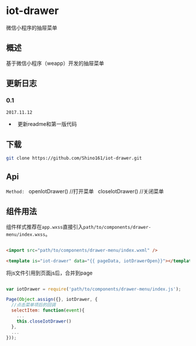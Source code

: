 # iot-drawer
微信小程序的抽屉菜单

## 概述
基于微信小程序（weapp）开发的抽屉菜单

## 更新日志



### 0.1

`2017.11.12`

-   更新readme和第一版代码

## 下载
``` bash
git clone https://github.com/Shino161/iot-drawer.git
```
## Api
   `Method:`
   openIotDrawer() //打开菜单
   closeIotDrawer() //关闭菜单
   
## 组件用法

组件样式推荐在`app.wxss`直接引入`path/to/components/drawer-menu/index.wxss`。

~~~html

<import src="path/to/components/drawer-menu/index.wxml" />

<template is="iot-drawer" data="{{ pageData, iotDrawerOpen}}"></template>
~~~

将js文件引用到页面js后，合并到page

~~~js

var iotDrawer = require('path/to/components/drawer-menu/index.js');

Page(Object.assign({}, iotDrawer, {
  //点击菜单项后的回调
  selectItem: function(event){
    ...
    this.closeIotDrawer()
  },
  ...
}));

~~~
